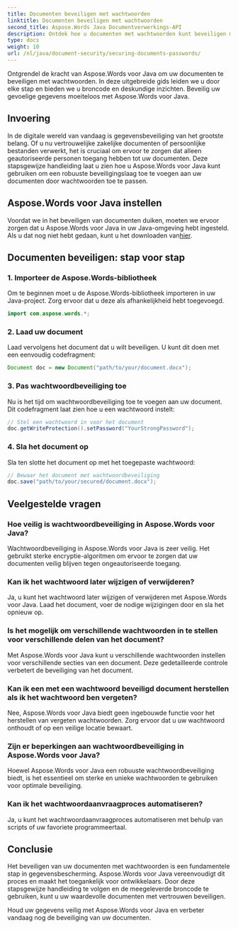 ```yaml
---
title: Documenten beveiligen met wachtwoorden
linktitle: Documenten beveiligen met wachtwoorden
second_title: Aspose.Words Java Documentverwerkings-API
description: Ontdek hoe u documenten met wachtwoorden kunt beveiligen met Aspose.Words voor Java. Deze stapsgewijze handleiding bevat broncode en tips van experts. Houd uw gegevens beschermd.
type: docs
weight: 10
url: /nl/java/document-security/securing-documents-passwords/
---
```


Ontgrendel de kracht van Aspose.Words voor Java om uw documenten te beveiligen met wachtwoorden. In deze uitgebreide gids leiden we u door elke stap en bieden we u broncode en deskundige inzichten. Beveilig uw gevoelige gegevens moeiteloos met Aspose.Words voor Java.


## Invoering

In de digitale wereld van vandaag is gegevensbeveiliging van het grootste belang. Of u nu vertrouwelijke zakelijke documenten of persoonlijke bestanden verwerkt, het is cruciaal om ervoor te zorgen dat alleen geautoriseerde personen toegang hebben tot uw documenten. Deze stapsgewijze handleiding laat u zien hoe u Aspose.Words voor Java kunt gebruiken om een robuuste beveiligingslaag toe te voegen aan uw documenten door wachtwoorden toe te passen.

## Aspose.Words voor Java instellen

Voordat we in het beveiligen van documenten duiken, moeten we ervoor zorgen dat u Aspose.Words voor Java in uw Java-omgeving hebt ingesteld. Als u dat nog niet hebt gedaan, kunt u het downloaden van[hier](https://releases.aspose.com/words/java/).

## Documenten beveiligen: stap voor stap

### 1. Importeer de Aspose.Words-bibliotheek

Om te beginnen moet u de Aspose.Words-bibliotheek importeren in uw Java-project. Zorg ervoor dat u deze als afhankelijkheid hebt toegevoegd.

```java
import com.aspose.words.*;
```

### 2. Laad uw document

Laad vervolgens het document dat u wilt beveiligen. U kunt dit doen met een eenvoudig codefragment:

```java
Document doc = new Document("path/to/your/document.docx");
```

### 3. Pas wachtwoordbeveiliging toe

Nu is het tijd om wachtwoordbeveiliging toe te voegen aan uw document. Dit codefragment laat zien hoe u een wachtwoord instelt:

```java
// Stel een wachtwoord in voor het document
doc.getWriteProtection().setPassword("YourStrongPassword");
```

### 4. Sla het document op

Sla ten slotte het document op met het toegepaste wachtwoord:

```java
// Bewaar het document met wachtwoordbeveiliging
doc.save("path/to/your/secured/document.docx");
```

## Veelgestelde vragen

### Hoe veilig is wachtwoordbeveiliging in Aspose.Words voor Java?

Wachtwoordbeveiliging in Aspose.Words voor Java is zeer veilig. Het gebruikt sterke encryptie-algoritmen om ervoor te zorgen dat uw documenten veilig blijven tegen ongeautoriseerde toegang.

### Kan ik het wachtwoord later wijzigen of verwijderen?

Ja, u kunt het wachtwoord later wijzigen of verwijderen met Aspose.Words voor Java. Laad het document, voer de nodige wijzigingen door en sla het opnieuw op.

### Is het mogelijk om verschillende wachtwoorden in te stellen voor verschillende delen van het document?

Met Aspose.Words voor Java kunt u verschillende wachtwoorden instellen voor verschillende secties van een document. Deze gedetailleerde controle verbetert de beveiliging van het document.

### Kan ik een met een wachtwoord beveiligd document herstellen als ik het wachtwoord ben vergeten?

Nee, Aspose.Words voor Java biedt geen ingebouwde functie voor het herstellen van vergeten wachtwoorden. Zorg ervoor dat u uw wachtwoord onthoudt of op een veilige locatie bewaart.

### Zijn er beperkingen aan wachtwoordbeveiliging in Aspose.Words voor Java?

Hoewel Aspose.Words voor Java een robuuste wachtwoordbeveiliging biedt, is het essentieel om sterke en unieke wachtwoorden te gebruiken voor optimale beveiliging.

### Kan ik het wachtwoordaanvraagproces automatiseren?

Ja, u kunt het wachtwoordaanvraagproces automatiseren met behulp van scripts of uw favoriete programmeertaal.

## Conclusie

Het beveiligen van uw documenten met wachtwoorden is een fundamentele stap in gegevensbescherming. Aspose.Words voor Java vereenvoudigt dit proces en maakt het toegankelijk voor ontwikkelaars. Door deze stapsgewijze handleiding te volgen en de meegeleverde broncode te gebruiken, kunt u uw waardevolle documenten met vertrouwen beveiligen.

Houd uw gegevens veilig met Aspose.Words voor Java en verbeter vandaag nog de beveiliging van uw documenten.